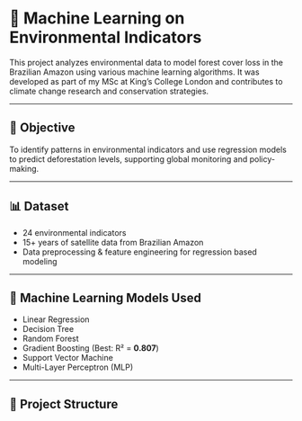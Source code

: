 # 🌱 Machine Learning on Environmental Indicators

This project analyzes environmental data to model forest cover loss in the Brazilian Amazon using various machine learning algorithms. It was developed as part of my MSc at King’s College London and contributes to climate change research and conservation strategies.

---

## 🧠 Objective

To identify patterns in environmental indicators and use regression models to predict deforestation levels, supporting global monitoring and policy-making.

---

## 📊 Dataset

- 24 environmental indicators
- 15+ years of satellite data from Brazilian Amazon
- Data preprocessing & feature engineering for regression based modeling

---

## 🚀 Machine Learning Models Used

- Linear Regression
- Decision Tree
- Random Forest
- Gradient Boosting (Best: R² = **0.807**)
- Support Vector Machine
- Multi-Layer Perceptron (MLP)

---

## 📁 Project Structure
